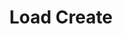 ---
title: Load Create
position_number: 2.2
type: post
description: /api/rest/loads
parameters:
  - name:
    content:
content_markdown: |-
  Adds vehicles, assigns them to a load, assigns the load to carrier / driver
left_code_blocks:
  - code_block: |-
      {
        "load": {
          "carrier": {
            "scac": "ABCD",
            "name": "EPOD TEST CARRIER",
            "identifier": 123456,
            "telephone": "3143664000",
            "email": "testcarrier@gmail.com",
            "driver": {
              "identifier": "XYZ123",
              "name": "TEST DRIVER",
              "phone": "31423930900",
              "email": "test.driver@gmail.com"
            }
          },
          "vehicles": [
            {
              "model_ext": "328I 2DR CONVERTIBLE",
              "width": 67.3,
              "wheelbase": 106.3,
              "height": 53.1,
              "weight": 3362,
              "length": 174.5,
              "vin": "WBABK8320XXXXXX38",
              "make": "BMW",
              "model": "3 SERIES",
              "year": "1997",
              "color": null,
              "connect_id": null,
              "lot": null,
              "gate_pin": null,
              "auth_code": null,
              "customer": {
                "name": " TEST CUSTOMER",
                "identifier": "ABC123",
                "email": null
              },
              "origin": {
                "name": " TEST ORIGIN",
                "email": "test@gmail.com",
                "line1": "999 OLD LEMAY FERRY ROAD",
                "line2": "TEST ADDRESS LINE 2",
                "city": "IMPERIAL",
                "state": "MO",
                "zip": "63052",
                "hours": null,
                "identifier": 605044,
                "splc": "567832000",
                "ref_key": null,
                "dealer_code": null,
                "ramp_code": null,
                "phone": "1234567891",
                "contacts": [
                  {
                    "name": null,
                    "phone": null
                  }
                ]
              },
              "destination": {
                "name": " TEST DESTINATION",
                "email": "foobar@yahoo.com",
                "line1": "678  BEACH RD",
                "line2": "ADDRESS LINE 2 TEST LAST UPDATE",
                "city": "GULF SHORES",
                "state": "AL",
                "zip": "36533",
                "hours": "7am-5pm PU / DEL Business days only UPDATED",
                "identifier": 3434244,
                "splc": "1234",
                "ref_key": null,
                "dealer_code": null,
                "ramp_code": null,
                "phone": "4403922222",
                "contacts": [
                  {
                    "name": null,
                    "phone": null
                  }
                ]
              },
              "pickup_special_instructions": null,
              "delivery_special_instructions": "TEST DESTINATION COMMENT UPDATED",
              "location": null,
              "order_number": 11122233444,
              "pickup_eta": null,
              "delivery_eta": null,
              "po_num": null
            }
          ],
          "documents": [
            {
              "subject": "TESTGATEPASS3.pdf",
              "data_remote_url": "https://url-to-server.goes.here/TESTGATEPASS3.pdf",
              "filename": "12108731-TESTGATEPASS3.pdf"
            }
          ],
          "sti": false,
          "number": 12108731,
          "reference_number": null,
          "special_instructions": "",
          "dispatch_remarks": "DEFAULT TEST CUSTOMER COMMENT",
          "scheduled_pickup": null,
          "scheduled_delivery": null,
          "auth_code": null
        }
      }
    title: Request
    language: json
right_code_blocks:
  - code_block: |2-
      https://{subdomain}.vehichaul.com/api/rest/loads
    title: URL
    language: text
  - code_block: |2-
      201 Created
    title: Response
    language: json
  - code_block: |2-
      400 Bad Request
    title: Error
    language: json
---
